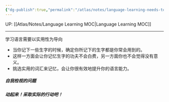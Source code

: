 ```yaml
---
{"dg-publish":true,"permalink":"/atlas/notes/language-learning-needs-to-be-practical/","noteIcon":""}
---
```


UP: [[Atlas/Notes/Language Learning MOC\|Language Learning MOC]]

---

学习语言需要以实用性为导向
- 当你记下一些生字的时候，确定你所记下的生字都是你常会用到的。
- 这样一方面会让你记忆生字的功夫不会白费，另一方面你也不会觉得没有意义。
- 挑选实用的词汇来记忆，会让你很有效地提升你的语言能力。

##### 自我检视的问题


##### 动起来！采取实际的行动吧！
